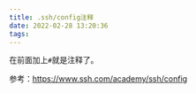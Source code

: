 ```yaml
---
title: .ssh/config注释
date: 2022-02-28 13:20:36
tags:
---
```


在前面加上`#`就是注释了。

参考：<https://www.ssh.com/academy/ssh/config>

